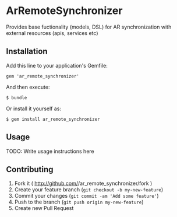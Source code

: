 # ArRemoteSynchronizer

Provides base fuctionality (models, DSL) for AR synchronization with external resources (apis, services etc)

## Installation

Add this line to your application's Gemfile:

    gem 'ar_remote_synchronizer'

And then execute:

    $ bundle

Or install it yourself as:

    $ gem install ar_remote_synchronizer

## Usage

TODO: Write usage instructions here

## Contributing

1. Fork it ( http://github.com/<my-github-username>/ar_remote_synchronizer/fork )
2. Create your feature branch (`git checkout -b my-new-feature`)
3. Commit your changes (`git commit -am 'Add some feature'`)
4. Push to the branch (`git push origin my-new-feature`)
5. Create new Pull Request
